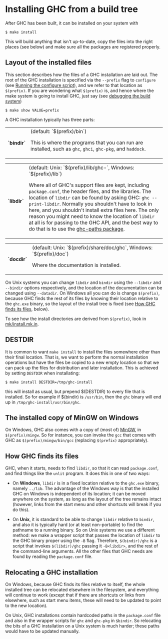 # Installing GHC from a build tree


After GHC has been built, it can be installed on your system with

```wiki
$ make install
```


This will build anything that isn't up-to-date, copy the files into the right places (see below) and make sure all the packages are registered properly.

## Layout of the installed files


This section describes how the files of a GHC installation are laid out.  The root of the GHC installation is specified via the `--prefix` flag to `configure` (see [Running the configure script](building/using#run-the-configure-script)), and we refer to that location as `$(prefix)`.  If you are wondering what `$(prefix)` is, and hence where the make system is going to install GHC, just say (see [debugging the build system](building/modifying#debugging))

```wiki
$ make show VALUE=prefix
```


A GHC installation typically has three parts:

<table><tr><th>`bindir`</th>
<td>
(default: `$(prefix)/bin`)

This is where the programs that you can run are installed, such as `ghc`, `ghci`, `ghc-pkg`, and `haddock`.
</td></tr></table>

<table><tr><th>`libdir`</th>
<td>
(default: Unix: `$(prefix)/lib/ghc-<version>`, Windows: `$(prefix)/lib`)

Where all of GHC's support files are kept, including `package.conf`, the header files, and the libraries.
The location of `libdir` can be found by asking GHC: `ghc --print-libdir`.  Normally you shouldn't have to
look in here, and you shouldn't install extra files here.  The only reason you might need to know the location
of `libdir` at all is for passing to the GHC API, and the best way to do that is to use the [ ghc-paths package](http://hackage.haskell.org/cgi-bin/hackage-scripts/package/ghc-paths).
</td></tr></table>

<table><tr><th>`docdir`</th>
<td>
(default: Unix: `$(prefix)/share/doc/ghc`, Windows: `$(prefix)/doc`)

Where the documentation is installed.
</td></tr></table>


On Unix systems you can change `libdir` and `bindir` using the `--libdir` and `--bindir` options respectively, and the location of the documentation can be changed using `--datadir`.  On Windows all you can do is change `$(prefix)`, because GHC finds the rest of its files by knowing their location relative to the `ghc.exe` binary, so the layout of the install tree is fixed (see [How GHC finds its files](building/installing#how-ghc-finds-its-files), below).


To see how the install directories are derived from `$(prefix)`, look in [mk/install.mk.in](/trac/ghc/browser/mk/install.mk.in)[](/trac/ghc/export/HEAD/ghc/mk/install.mk.in).

## DESTDIR


It is common to want `make install` to install the files somewhere other than their final location.  That is, we want to perform the normal installation operations but have the files be copied to a new empty location so that we can pack up the files for distribution and later installation.  This is achieved by setting `DESTDIR` when installating:

```wiki
$ make install DESTDIR=/tmp/ghc-install
```


this will install as usual, but prepend $(DESTDIR) to every file that is installed.  So for example if $(bindir) is `/usr/bin`, then the `ghc` binary will end up in `/tmp/ghc-install/usr/bin/ghc`.

## The installed copy of MinGW on Windows


On Windows, GHC also comes with a copy of (most of) [ MinGW](http://www.mingw.org), in `$(prefix)/mingw`.  So for instance, you can invoke the `gcc` that comes with GHC as `$(prefix)/mingw/bin/gcc` (replacing `$(prefix)` appropriately).

## How GHC finds its files


GHC, when it starts, needs to find `libdir`, so that it can read `package.conf`, and find things like the `unlit` program.  It does this in one of two ways:

- On **Windows**, `libdir` is in a fixed location relative to the `ghc.exe` binary, namely `../lib`.  The advantage of the Windows way is that the installed GHC on Windows is independent of its location; it can be moved anywhere on the system, as long as the layout of the tree remains intact (however, links from the start menu and other shortcuts will break if you do this). 

- On **Unix**, it is standard to be able to change `libdir` relative to `bindir`, and also it is typically hard (or
  at least non-portable) to find the pathname to a running binary.  So on Unix systems we use a different method: we make a wrapper script that passes the location of `libdir` to the GHC binary
  proper using the `-B` flag.  Therefore, `$(bindir)/ghc` is a script that invokes `$(libdir)/ghc`
  passing it `-B<libdir>`, and the rest of the command-line arguments.  All the other files that GHC
  needs are found by reading the `package.conf` file.

## Relocating a GHC installation


On Windows, because GHC finds its files relative to itself, the whole installed tree can be relocated elsewhere in the filesystem, and everything will continue to work (except that if there are shortcuts or links from elsewhere, such as start menu items, these will need to be updated to point to the new location).


On Unix, GHC installations contain hardcoded paths in the `package.conf` file and also in the wrapper scripts for `ghc` and `ghc-pkg` in `$bindir`.  So relocating the bits of a GHC installation on a Unix system is much harder; these paths would have to be updated manually.
